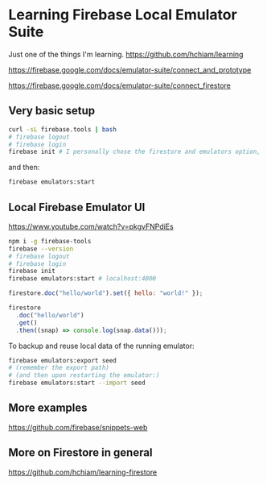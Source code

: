 # Learning Firebase Local Emulator Suite

Just one of the things I'm learning. <https://github.com/hchiam/learning>

<https://firebase.google.com/docs/emulator-suite/connect_and_prototype>

<https://firebase.google.com/docs/emulator-suite/connect_firestore>

## Very basic setup

```bash
curl -sL firebase.tools | bash
# firebase logout
# firebase login
firebase init # I personally chose the firestore and emulators option, and opted out of using a default project
```

and then:

```bash
firebase emulators:start
```

## Local Firebase Emulator UI

<https://www.youtube.com/watch?v=pkgvFNPdiEs>

```bash
npm i -g firebase-tools
firebase --version
# firebase logout
# firebase login
firebase init
firebase emulators:start # localhost:4000
```

```js
firestore.doc("hello/world").set({ hello: "world!" });

firestore
  .doc("hello/world")
  .get()
  .then((snap) => console.log(snap.data()));
```

To backup and reuse local data of the running emulator:

```bash
firebase emulators:export seed
# (remember the export path)
# (and then upon restarting the emulator:)
firebase emulators:start --import seed
```

## More examples

<https://github.com/firebase/snippets-web>

## More on Firestore in general

<https://github.com/hchiam/learning-firestore>
